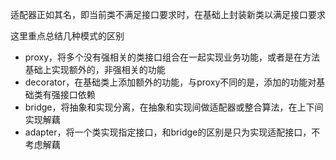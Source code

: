 适配器正如其名，即当前类不满足接口要求时，在基础上封装新类以满足接口要求

这里重点总结几种模式的区别

- proxy，将多个没有强相关的类接口组合在一起实现业务功能，或者是在方法基础上实现额外的，非强相关的功能
- decorator，在基础类上添加额外的功能，与proxy不同的是，添加的功能对基础类有强接口依赖
- bridge，将抽象和实现分离，在抽象和实现间做适配器或整合算法，在上下间实现解藕
- adapter，将一个类实现指定接口，和bridge的区别是只为实现适配接口，不考虑解藕